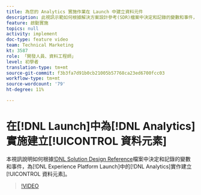 ```yaml
---
title: 為您的 Analytics 實施作業在 Launch 中建立資料元件
description: 此視訊示範如何根據解決方案設計參考(SDR)檔案中決定和記錄的變數和事件，在Launch中建立Analytics實作的資料元素。
feature: 啟動實施
topics: null
activity: implement
doc-type: feature video
team: Technical Marketing
kt: 3587
role: 「開發人員、資料工程師」
level: 初學者
translation-type: tm+mt
source-git-commit: f3b3fa7d91b0cb21005b57768ca23ed6700fcc03
workflow-type: tm+mt
source-wordcount: '79'
ht-degree: 11%

---
```



# 在[!DNL Launch]中為[!DNL Analytics]實施建立[!UICONTROL 資料元素]

本視訊說明如何根據[!DNL Solution Design Reference](SDR)檔案中決定和記錄的變數和事件，為[!DNL Experience Platform Launch]中的[!DNL Analytics]實作建立[!UICONTROL 資料元素]。

>[!VIDEO](https://video.tv.adobe.com/v/28760/?quality=12)
